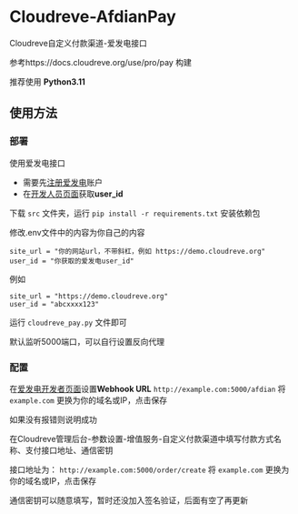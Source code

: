 # Cloudreve-AfdianPay
Cloudreve自定义付款渠道-爱发电接口

参考https://docs.cloudreve.org/use/pro/pay 构建

推荐使用 **Python3.11**

## 使用方法

### 部署

使用爱发电接口

- 需要先[注册爱发电](https://afdian.net/)账户
- 在[开发人员页面](https://afdian.net/dashboard/dev)获取**user_id**

下载 `src` 文件夹，运行 `pip install -r requirements.txt` 安装依赖包

修改.env文件中的内容为你自己的内容

```
site_url = "你的网站url，不带斜杠，例如 https://demo.cloudreve.org"
user_id = "你获取的爱发电user_id"
```

例如

```
site_url = "https://demo.cloudreve.org"
user_id = "abcxxxx123"
```

运行 `cloudreve_pay.py` 文件即可

默认监听5000端口，可以自行设置反向代理

### 配置

在[爱发电开发者页面](https://afdian.net/dashboard/dev)设置**Webhook URL** `http://example.com:5000/afdian` 将 `example.com` 更换为你的域名或IP，点击保存

如果没有报错则说明成功

在Cloudreve管理后台-参数设置-增值服务-自定义付款渠道中填写付款方式名称、支付接口地址、通信密钥

接口地址为： `http://example.com:5000/order/create`  将 `example.com` 更换为你的域名或IP，点击保存

通信密钥可以随意填写，暂时还没加入签名验证，后面有空了再更新
